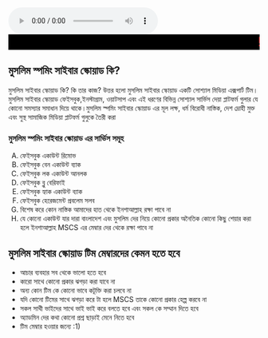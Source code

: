 
<head>
  <title>
    MUSLIM SPAMMING CYBER SQUAD
  </title>
  <audio height="500px" width="500px" controls>
<source src="https://ia802708.us.archive.org/34/items/salliala/La-Ilaha-Illallah.mp3 " typr="audio/mp3">
</audio>
  <style>
    h1{
    font-size: 25px;
    color: black;
    text-align: center;
    font-family: "Arial", sans-serif; /* এখানে স্ট্যান্ডার্ড ফন্টের নাম দিন */
}
  </style>
  <marquee direction="center" behavior="scrool" style="color:red; font-size:25px; background-color:black"> 
  ! আস্সালামুআলাইকুম! মুসলিম স্পমিং সাইবার স্কোয়াড এর অফিসিয়াল ওয়েবসাইট এ আপনাকে স্বাগতম
  </marquee>
  <body>
    <h2> মুসলিম স্পমিং সাইবার স্কোয়াড কি?</h2>
    <p1>মুসলিম সাইবার স্কোয়াড কি? কি তার কাজ? উত্তর হলো মুসলিম সাইবার স্কোয়াড একটি সোশ্যাল মিডিয়া এক্সপার্ট টিম। মুসলিম সাইবার স্কোয়াড ফেইসবুক,ইনস্টাগ্রাম, ওয়াটসাপ এবং এই ধরণের বিভিন্ন সোশ্যাল সার্ভিস দেয়া প্লাটফর্ম গুলার যে কোনো সমস্যার সমাধান দিয়ে থাকে।মুসলিম স্পমিং সাইবার স্কোয়াড এর মূল লক্ষ, ধর্ম বিরোধী নাস্তিক, দেশ দ্রোহী মুক্ত এবং সুস্থ সামাজিক মিডিয়া প্লাটফর্ম গুলুকে তৈরী করা </p1>

  <h3>মুসলিম স্পমিং সাইবার স্কোয়াড এর সার্ভিস সমূহ</h3>
  <ol type="A">
          <li> ফেইসবুক একাউন্ট রিমোভ </li>
          <li> ফেইসবুক বেন একাউন্ট ব্যাক </li>
          <li> ফেইসবুক লক একাউন্ট আনলক</li>
          <li>ফেইসবুক ব্লু বেরিফাই </li>
          <li>ফেইসবুক হ্যাক একাউন্ট ব্যাক</li>
          <li>ফেইসবুক হেরেজমেন্ট প্রবলেম সলব </li> <li> বিশেষ করে কোন নাস্তিক আমাদের হাত থেকে ইনশাআল্লাহ রক্ষা পাবে না 
          <li>যে কোনো একাউন্ট যার দারা বাংলাদেশ এবং মুসলিম দের নিয়ে কোনো প্রকার অনৈতিক কোনো কিছু শেয়ার করা হলে ইনশাআল্লাহ MSCS এর মেম্বার দের থেকে রক্ষা পাবে না </li>
  </ol>
    <h2> মুসলিম সাইবার স্কোয়াড টিম মেম্বারদের কেমন হতে হবে</h2>
    <ul>
      <li>আচার ব্যবহার সব থেকে ভালো হতে হবে </li>
      <li>কারো সাথে কোনো প্রকার ঝগড়া করা যাবে না </li>
      <li>অন্য কোন টিম কে কোনো ভাবে কটূক্তি করা চলবে না</li>
      <li>যদি কোনো টিমের সাথে ঝগড়া করে টা হলে MSCS তাকে কোনো প্রকার হেল্প করবে না </li>
      <li>সকল সাথী ভাইদের সাথে ভাই ভাই করে বলতে হবে এবং সকল কে সম্মান দিতে হবে </li>
      <li>অ্যাডমিন দের কথা কোনো প্রশ্ন ছাড়াই মেনে নিতে হবে </li>
      <li>টিম মেম্বার হওয়ার জন্যে :1)</li>
      

   </ul>
  
  </body>
  
</head>
